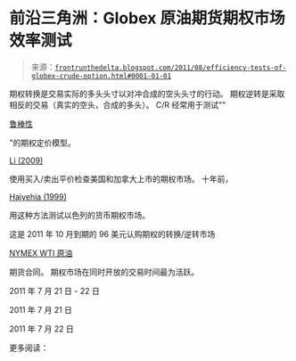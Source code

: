 <!--yml

类别：未分类

日期：2024 年 5 月 12 日 23:35:19

-->

# 前沿三角洲：Globex 原油期货期权市场效率测试

> 来源：[`frontrunthedelta.blogspot.com/2011/08/efficiency-tests-of-globex-crude-option.html#0001-01-01`](https://frontrunthedelta.blogspot.com/2011/08/efficiency-tests-of-globex-crude-option.html#0001-01-01)

期权转换是交易实际的多头头寸以对冲合成的空头头寸的行动。 期权逆转是采取相反的交易（真实的空头，合成的多头）。 C/R 经常用于测试""

[鲁棒性](http://www.mathworks.com/help/toolbox/sldo/ug/brzom12-1.html)

"的期权定价模型。

[Li (2009)](http://www.getcited.org/pub/103463080)

使用买入/卖出平价检查美国和加拿大上市的期权市场。 十年前，

[Hajyehia (1999)](http://openlibrary.org/works/OL12829953W/Arbitrage_tests_of_Israel's_currency_options_markets)

用这种方法测试以色列的货币期权市场。

这是 2011 年 10 月到期的 96 美元认购期权的转换/逆转市场

[NYMEX WTI 原油](http://www.cmegroup.com/trading/energy/crude-oil/light-sweet-crude.html)

期货合同。 期权市场在同时开放的交易时间最为活跃。

2011 年 7 月 21 日 - 22 日

2011 年 7 月 21 日

2011 年 7 月 22 日

更多阅读：
